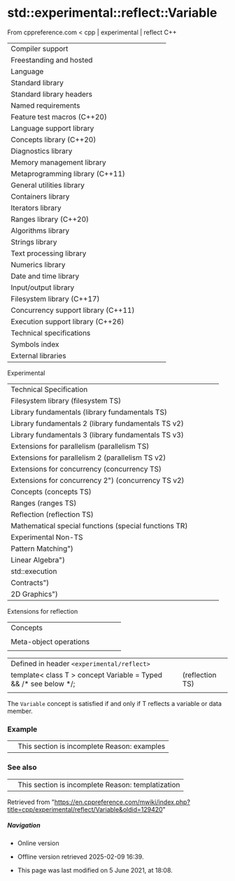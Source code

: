 # std::experimental::reflect::Variable

From cppreference.com
< cpp‎ | experimental‎ | reflect
C++

|  |  |  |  |  |
| --- | --- | --- | --- | --- |
| Compiler support | | | | |
| Freestanding and hosted | | | | |
| Language | | | | |
| Standard library | | | | |
| Standard library headers | | | | |
| Named requirements | | | | |
| Feature test macros (C++20) | | | | |
| Language support library | | | | |
| Concepts library (C++20) | | | | |
| Diagnostics library | | | | |
| Memory management library | | | | |
| Metaprogramming library (C++11) | | | | |
| General utilities library | | | | |
| Containers library | | | | |
| Iterators library | | | | |
| Ranges library (C++20) | | | | |
| Algorithms library | | | | |
| Strings library | | | | |
| Text processing library | | | | |
| Numerics library | | | | |
| Date and time library | | | | |
| Input/output library | | | | |
| Filesystem library (C++17) | | | | |
| Concurrency support library (C++11) | | | | |
| Execution support library (C++26) | | | | |
| Technical specifications | | | | |
| Symbols index | | | | |
| External libraries | | | | |

Experimental

|  |  |  |  |  |
| --- | --- | --- | --- | --- |
| Technical Specification | | | | |
| Filesystem library (filesystem TS) | | | | |
| Library fundamentals (library fundamentals TS) | | | | |
| Library fundamentals 2 (library fundamentals TS v2) | | | | |
| Library fundamentals 3 (library fundamentals TS v3) | | | | |
| Extensions for parallelism (parallelism TS) | | | | |
| Extensions for parallelism 2 (parallelism TS v2) | | | | |
| Extensions for concurrency (concurrency TS) | | | | |
| Extensions for concurrency 2") (concurrency TS v2) | | | | |
| Concepts (concepts TS) | | | | |
| Ranges (ranges TS) | | | | |
| Reflection (reflection TS) | | | | |
| Mathematical special functions (special functions TR) | | | | |
| Experimental Non-TS | | | | |
| Pattern Matching") | | | | |
| Linear Algebra") | | | | |
| std::execution | | | | |
| Contracts") | | | | |
| 2D Graphics") | | | | |

Extensions for reflection

|  |  |  |  |  |
| --- | --- | --- | --- | --- |
| Concepts | | | | |
| |  |  |  |  |  | | --- | --- | --- | --- | --- | | Object | | | | | | ObjectSequence | | | | | | TemplateParameterScope") | | | | | | Named | | | | | | Alias | | | | | | RecordMember | | | | | | Enumerator | | | | | | ****Variable**** | | | | | | ScopeMember | | | | | | |  |  |  |  |  | | --- | --- | --- | --- | --- | | Typed | | | | | | Namespace | | | | | | GlobalScope | | | | | | Class | | | | | | Enum | | | | | | Record | | | | | | Scope | | | | | | Type | | | | | | Constant | | | | | | |  |  |  |  |  | | --- | --- | --- | --- | --- | | Base | | | | | | FunctionParameter | | | | | | Callable | | | | | | Expression | | | | | | ParenthesizedExpression | | | | | | FunctionCallExpression | | | | | | FunctionalTypeConversion | | | | | | Function | | | | | |  | | | | | | |  |  |  |  |  | | --- | --- | --- | --- | --- | | MemberFunction | | | | | | SpecialMemberFunction | | | | | | Constructor | | | | | | Destructor | | | | | | Operator | | | | | | ConversionOperator | | | | | | Lambda | | | | | | LambdaCapture | | | | | |  | | | | | |
| Meta-object operations | | | | |
| |  |  |  |  |  | | --- | --- | --- | --- | --- | | `Object` | | | | | | reflects_same") | | | | | | get_source_line | | | | | | get_source_column | | | | | | get_source_file_name") | | | | | | `ObjectSequence` | | | | | | get_size") | | | | | | get_element") | | | | | | unpack_sequence") | | | | | | `Named` | | | | | | is_unnamed") | | | | | | get_name") | | | | | | get_display_name") | | | | | | `Alias` | | | | | | get_alias") | | | | | | `Type` | | | | | | get_type") | | | | | | get_reflected_type") | | | | | | is_enum") | | | | | | is_union") | | | | | | uses_class_keyuses_struct_key") | | | | | | `ScopeMember` | | | | | | get_scope") | | | | | | |  |  |  |  |  | | --- | --- | --- | --- | --- | | `RecordMember` and `Base` | | | | | | is_public") | | | | | | is_protected") | | | | | | is_private") | | | | | | `Record` | | | | | | get_public_data_membersget_accessible_data_membersget_data_members") | | | | | | get_public_member_functionsget_accessible_member_functionsget_member_functions") | | | | | | get_constructors") | | | | | | get_operators") | | | | | | get_destructor") | | | | | | get_public_member_typesget_accessible_member_typesget_member_types") | | | | | | get_public_base_classesget_accessible_base_classesget_base_classes") | | | | | | `Enum` | | | | | | is_scoped_enum") | | | | | | get_enumerators") | | | | | | get_underlying_type") | | | | | | |  |  |  |  |  | | --- | --- | --- | --- | --- | | `Variable` | | | | | | get_constant") | | | | | | is_thread_local") | | | | | | `FunctionParameter` | | | | | | has_default_argument") | | | | | | `Callable` | | | | | | get_parameters") | | | | | | is_vararg") | | | | | | is_noexcept") | | | | | | is_deleted") | | | | | | `Variable` and `Callable` | | | | | | is_constexpr") | | | | | | `Namespace` and `Callable` | | | | | | is_inline") | | | | | | `ParenthesizedExpression` | | | | | | get_subexpression") | | | | | | `FunctionCallExpression` | | | | | | get_callable") | | | | | | `FunctionalConversion` | | | | | | get_constructor") | | | | | | `Variable` and `Function` | | | | | | get_pointer") | | | | | | |  |  |  |  |  | | --- | --- | --- | --- | --- | | `MemberFunction` | | | | | | is_constis_volatilehas_lvalueref_qualifierhas_rvalueref_qualifier") | | | | | | is_override") | | | | | | is_implicitly_declared") | | | | | | is_defaulted") | | | | | | is_explicit") | | | | | | is_virtual") | | | | | | is_pure_virtual") | | | | | | `Record` and `MemberFunction` | | | | | | is_final") | | | | | | `Variable` and `MemberFunction` | | | | | | is_static") | | | | | | `Lambda` | | | | | | get_captures") | | | | | | uses_default_copy_captureuses_default_reference_capture") | | | | | | is_call_operator_const") | | | | | | `LambdaCapture` | | | | | | is_explicitly_captured") | | | | | | is_init_capture") | | | | | |

|  |  |  |
| --- | --- | --- |
| Defined in header `<experimental/reflect>` |  |  |
| template< class T >  concept Variable = Typed<T> && /\* see below \*/; |  | (reflection TS) |
|  |  |  |

The `Variable` concept is satisfied if and only if T reflects a variable or data member.

### Example

|  |  |
| --- | --- |
|  | This section is incomplete Reason: examples |

### See also

|  |  |
| --- | --- |
|  | This section is incomplete Reason: templatization |

Retrieved from "<https://en.cppreference.com/mwiki/index.php?title=cpp/experimental/reflect/Variable&oldid=129420>"

##### Navigation

- Online version
- Offline version retrieved 2025-02-09 16:39.

- This page was last modified on 5 June 2021, at 18:08.